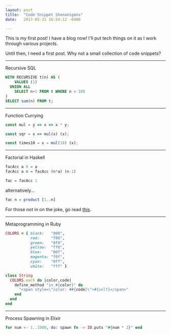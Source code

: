 ```yaml
---
layout: post
title:  "Code Snippet Shenanigans"
date:   2017-05-31 16:54:12 -0400

---
```

This is my first post! I have a blog now! I'll put tech things on it as I work through various projects.

Until then, I need a first post. Why not a small collection of code snippets?

---
Recursive SQL
```sql
WITH RECURSIVE t(n) AS (
    VALUES (1)
  UNION ALL
    SELECT n+1 FROM t WHERE n < 100
)
SELECT sum(n) FROM t;
```

---
Function Currying
```js
const mul = y => x => x * y;

const sqr = x => mul(x) (x);

const times10 = x = mul(10) (x);
```

---
Factorial in Haskell
```haskell
facAcc a 0 = a
facAcc a n = facAcc (n*a) (n-1)

fac = facAcc 1
```

alternatively...
```haskell
fac n = product [1..n]
```

For those not in on the joke, go read [this][haskell].

---
Metaprogramming in Ruby
```ruby
COLORS = { black:   "000",
           red:     "f00",
           green:   "0f0",
           yellow:  "ff0",
           blue:    "00f",
           magenta: "f0f",
           cyan:    "0ff",
           white:   "fff" }

class String
  COLORS.each do |color,code|
    define_method "in_#{color}" do
      "<span style=\"color: ##{code}\">#{self}</span>"
    end
  end
end
```

---
Process Spawning in Elixir
```elixir
for num <- 1..1000, do: spawn fn -> IO.puts "#{num * 2}" end
```

[haskell]: https://www.willamette.edu/~fruehr/haskell/evolution.html
